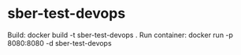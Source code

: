 # sber-test-devops
Build: docker build -t sber-test-devops .
Run container: docker run -p 8080:8080 -d sber-test-devops